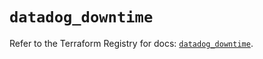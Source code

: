 # `datadog_downtime`

Refer to the Terraform Registry for docs: [`datadog_downtime`](https://registry.terraform.io/providers/datadog/datadog/3.74.0/docs/resources/downtime).
